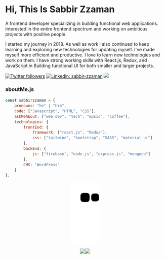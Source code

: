 # Hi, This Is Sabbir Zzaman

A frontend developer specializing in building functional web applications. Interested in the entire frontend spectrum and working on ambitious projects with positive people.

I started my journey in 2018. As well as work I also continued to keep learning and exploring new technologies for updating myself. I've made myself more efficient and productive. I love to learn new technologies and work on them. I have strong working skills with React.js, Redux, and JavaScript in Building functional UI for both smaller and larger projects.

[![Twitter followers](https://img.shields.io/twitter/follow/sabbir_zzaman?style=social)](https://twitter.com/sabbir_zzaman)
[![Linkedin: sabbir-zzaman](https://img.shields.io/badge/-sabbirzzaman-blue?style=flat-square&logo=Linkedin&logoColor=white&link=https://www.linkedin.com/in/sabbir-zzaman/)](https://www.linkedin.com/in/sabbir-zzaman/)
![](https://visitor-badge.glitch.me/badge?page_id=sabbirzzaman)

### aboutMe.js

```javascript
const sabbirzzaman = {
    pronouns: "he" | "him",
    code: ["Javascript", "HTML", "CSS"],
    askMeAbout: ["web dev", "tech", "music", "coffee"],
    technologies: {
        frontEnd: {
            framework: ["react.js", "Redux"],
            css: ["tailwind", "bootstrap", "SASS", "material ui"]
        },
        backEnd: {
            js: ["firebase", "node.js", "express.js", "mongodb"]
        },
        CMS: "WordPress"
    }
};
```

 <div align="center">
 
  ![Snake animation](https://github.com/sabbirzzaman/sabbirzzaman/blob/output/github-contribution-grid-snake.svg)
  
 </div>

<!--📊STATSGRAPH / 🌐WEBSITE: https://github.com/anuraghazra/github-readme-stats -->
<p align="center">
<img src="https://github-readme-stats.vercel.app/api?username=sabbirzzaman&show_icons=true&theme=merko"><img src="https://github-readme-streak-stats.herokuapp.com?user=sabbirzzaman&theme=merko&date_format=M%20j%5B%2C%20Y%5D">
